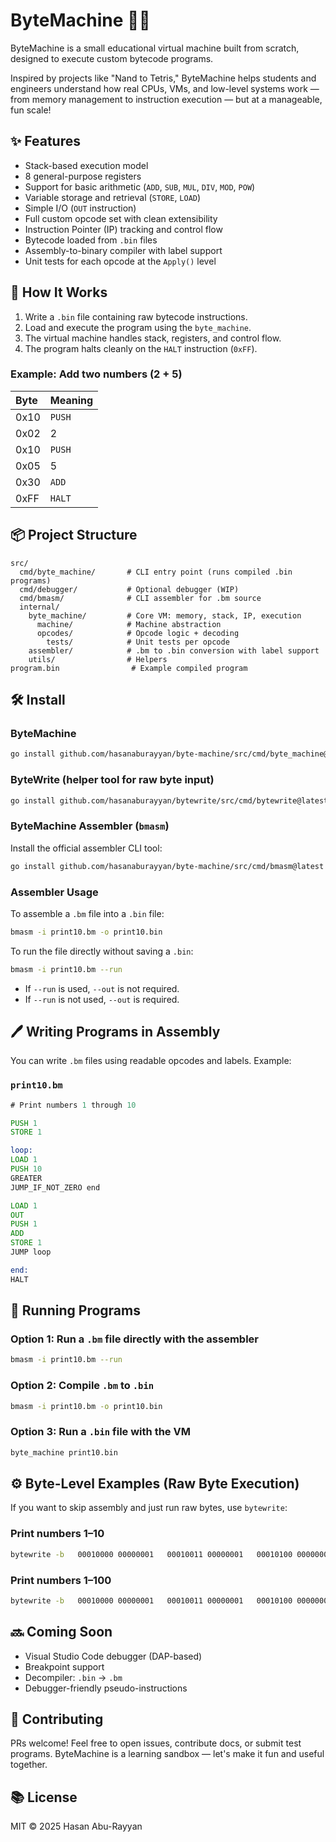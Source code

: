# ByteMachine 🧠💾

ByteMachine is a small educational virtual machine built from scratch, designed to execute custom bytecode programs.

Inspired by projects like "Nand to Tetris," ByteMachine helps students and engineers understand how real CPUs, VMs, and low-level systems work — from memory management to instruction execution — but at a manageable, fun scale!

## ✨ Features

- Stack-based execution model
- 8 general-purpose registers
- Support for basic arithmetic (`ADD`, `SUB`, `MUL`, `DIV`, `MOD`, `POW`)
- Variable storage and retrieval (`STORE`, `LOAD`)
- Simple I/O (`OUT` instruction)
- Full custom opcode set with clean extensibility
- Instruction Pointer (IP) tracking and control flow
- Bytecode loaded from `.bin` files
- Assembly-to-binary compiler with label support
- Unit tests for each opcode at the `Apply()` level

## 🚀 How It Works

1. Write a `.bin` file containing raw bytecode instructions.
2. Load and execute the program using the `byte_machine`.
3. The virtual machine handles stack, registers, and control flow.
4. The program halts cleanly on the `HALT` instruction (`0xFF`).

### Example: Add two numbers (2 + 5)

| Byte | Meaning |
|:-----|:--------|
| 0x10 | `PUSH`  |
| 0x02 | 2       |
| 0x10 | `PUSH`  |
| 0x05 | 5       |
| 0x30 | `ADD`   |
| 0xFF | `HALT`  |

## 📦 Project Structure

```plaintext
src/
  cmd/byte_machine/       # CLI entry point (runs compiled .bin programs)
  cmd/debugger/           # Optional debugger (WIP)
  cmd/bmasm/              # CLI assembler for .bm source
  internal/
    byte_machine/         # Core VM: memory, stack, IP, execution
      machine/            # Machine abstraction
      opcodes/            # Opcode logic + decoding
        tests/            # Unit tests per opcode
    assembler/            # .bm to .bin conversion with label support
    utils/                # Helpers
program.bin                # Example compiled program
```

## 🛠️ Install

### ByteMachine

```bash
go install github.com/hasanaburayyan/byte-machine/src/cmd/byte_machine@latest
```

### ByteWrite (helper tool for raw byte input)

```bash
go install github.com/hasanaburayyan/bytewrite/src/cmd/bytewrite@latest
```

### ByteMachine Assembler (`bmasm`)

Install the official assembler CLI tool:

```bash
go install github.com/hasanaburayyan/byte-machine/src/cmd/bmasm@latest
```

### Assembler Usage

To assemble a `.bm` file into a `.bin` file:

```bash
bmasm -i print10.bm -o print10.bin
```

To run the file directly without saving a `.bin`:

```bash
bmasm -i print10.bm --run
```

- If `--run` is used, `--out` is not required.
- If `--run` is not used, `--out` is required.

## 🖊️ Writing Programs in Assembly

You can write `.bm` files using readable opcodes and labels. Example:

### `print10.bm`

```asm
# Print numbers 1 through 10

PUSH 1
STORE 1

loop:
LOAD 1
PUSH 10
GREATER
JUMP_IF_NOT_ZERO end

LOAD 1
OUT
PUSH 1
ADD
STORE 1
JUMP loop

end:
HALT
```

## 🧪 Running Programs

### Option 1: Run a `.bm` file directly with the assembler

```bash
bmasm -i print10.bm --run
```

### Option 2: Compile `.bm` to `.bin`

```bash
bmasm -i print10.bm -o print10.bin
```

### Option 3: Run a `.bin` file with the VM

```bash
byte_machine print10.bin
```

## ⚙️ Byte-Level Examples (Raw Byte Execution)

If you want to skip assembly and just run raw bytes, use `bytewrite`:

### Print numbers 1–10

```bash
bytewrite -b   00010000 00000001   00010011 00000001   00010100 00000001   00010000 00001010   00100100   00010111 00010110   00010100 00000001   00000001   00010000 00000001   00110000   00010011 00000001   00010101 00000100   11111111 | byte_machine
```

### Print numbers 1–100

```bash
bytewrite -b   00010000 00000001   00010011 00000001   00010100 00000001   00010000 01100100   00100100   00010111 00010110   00010100 00000001   00000001   00010000 00000001   00110000   00010011 00000001   00010101 00000100   11111111 | byte_machine
```

## 🔜 Coming Soon

- Visual Studio Code debugger (DAP-based)
- Breakpoint support
- Decompiler: `.bin` → `.bm`
- Debugger-friendly pseudo-instructions

## 🤝 Contributing

PRs welcome! Feel free to open issues, contribute docs, or submit test programs. ByteMachine is a learning sandbox — let's make it fun and useful together.

## 📚 License

MIT © 2025 Hasan Abu-Rayyan
